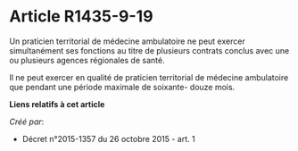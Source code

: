 # Article R1435-9-19

Un praticien territorial de médecine ambulatoire ne peut exercer simultanément ses fonctions au titre de plusieurs contrats
conclus avec une ou plusieurs agences régionales de santé.

Il ne peut exercer en qualité de praticien territorial de médecine ambulatoire que pendant une période maximale de soixante-
douze mois.

**Liens relatifs à cet article**

_Créé par_:

  - Décret n°2015-1357 du 26 octobre 2015 - art. 1
